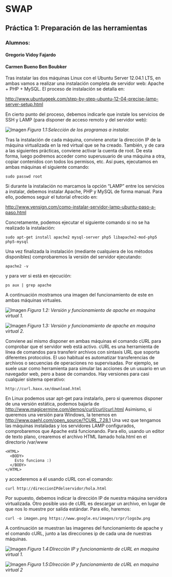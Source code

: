 # SWAP #
## Práctica 1: Preparación de las herramientas ##
### Alumnos: ###

#### Gregorio Vidoy Fajardo  ####

#### Carmen Bueno Ben Boubker  ####



Tras instalar las dos máquinas Linux con el Ubuntu Server 12.04.1 LTS, en ambas vamos a realizar una instalación completa de servidor web: Apache + PHP + MySQL. El proceso de instalación se detalla en:

http://www.ubuntugeek.com/step-by-step-ubuntu-12-04-precise-lamp-server-setup.html

En cierto punto del proceso, debemos indicarle que instale los servicios de SSH y LAMP (para disponer de acceso remoto y del servidor web):

![Imagen][1]
*Figura 1.1:Selección de los programas a instalar.*

Tras la instalación de cada máquina, conviene anotar la dirección IP de la máquina virtualizada en la red virtual que se ha creado.
También, y de cara a las siguientes prácticas, conviene activar la cuenta de root. De esta forma, luego podremos acceder como superusuario de una máquina a otra, copiar contenidos con todos los permisos, etc. Así pues, ejecutamos en ambas máquinas el siguiente comando:

```sudo passwd root```

Si durante la instalación no marcamos la opción “LAMP” entre los servicios a instalar, debemos instalar Apache, PHP y MySQL de forma manual. Para ello, podemos seguir el tutorial ofrecido en:

http://www.vensign.com/como-instalar-servidor-lamp-ubuntu-paso-a-paso.html

Concretamente, podemos ejecutar el siguiente comando si no se ha realizado la instalación:

```sudo apt-get install apache2 mysql-server php5 libapache2-mod-php5 php5-mysql```

Una vez finalizada la instalación (mediante cualquiera de los métodos disponibles) comprobaremos la versión del servidor ejecutando:

```apache2 -v```

y para ver si está en ejecución:

~~~
ps aux | grep apache
~~~

A continuación mostramos una imagen del funcionamiento de este en ambas máquinas virtuales.

![Imagen][2]
*Figura 1.2: Versión y funcionamiento de apache en maquina virtual 1.*

![Imagen][3]
*Figura 1.3: Versión y funcionamiento de apache en maquina virtual 2.*

Conviene así mismo disponer en ambas máquinas el comando cURL para comprobar que el servidor web está activo.
cURL es una herramienta de línea de comandos para transferir archivos con sintaxis URL que soporta diferentes protocolos. El uso habitual es automatizar transferencias de archivos o secuencias de operaciones no supervisadas. Por ejemplo, se suele usar como herramienta para simular las acciones de un usuario en un navegador web, pero a base de comandos. Hay versiones para casi cualquier sistema operativo:

```http://curl.haxx.se/download.html```

En Linux podemos usar apt-get para instalarlo, pero si queremos disponer de una versión estática, podemos bajarla de
http://www.magicermine.com/demos/curl/curl/curl.html
Asimismo, si queremos una versión para Windows, la tenemos en
http://www.paehl.com/open_source/?CURL_7.28.1
Una vez que tengamos las máquinas instaladas y los servidores LAMP configurados, comprobaremos que Apache está funcionando. Para ello, usando un editor de texto plano, crearemos el archivo HTML llamado hola.html en el directorio /var/www

~~~
<HTML>
  <BODY>
    Esto funciona :)
  </BODY>
</HTML>
~~~
y accederemos a él usando cURL con el comando:

    curl http://direccionIPdelservidor/hola.html

Por supuesto, debemos indicar la dirección IP de nuestra máquina servidora virtualizada. Otro posible uso de cURL es descargar un archivo, en lugar de que nos lo muestre por salida estándar. Para ello, haremos:

    curl -o imagen.png https://www.google.es/images/srpr/logo3w.png

A continuación se muestran las imagenes del funcionamiento de apache y el comando cURL, junto a las direcciones ip de cada una de nuestras máquinas.

![Imagen][4]
*Figura 1.4:DIrección IP y funcionamiento de cURL en maquina virtual 1.*

![Imagen][5]
*Figura 1.5:DIrección IP y funcionamiento de cURL en maquina virtual 2*

[1]: Imagenes/1.png
[2]: Imagenes/1ubuntuapache.png
[3]: Imagenes/2ubuntuapache.png
[4]: Imagenes/1ubuntuip:curl.png
[5]: Imagenes/2ubuntuip:curl.png
